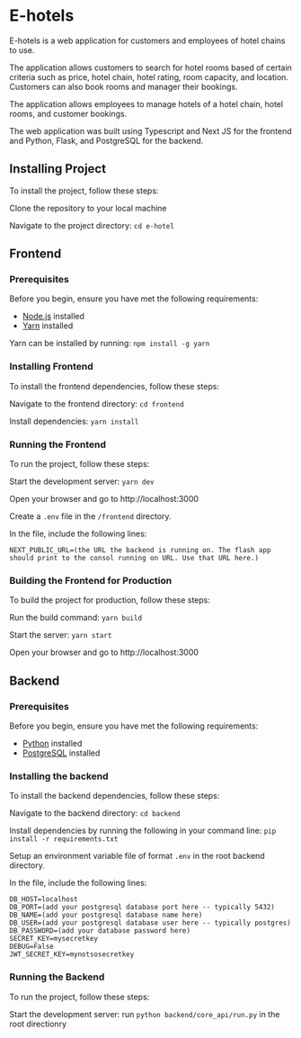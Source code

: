# E-hotels

E-hotels is a web application for customers and employees of hotel chains to use.

The application allows customers to search for hotel rooms based of certain criteria such as price, hotel chain, hotel rating, room capacity, and location. Customers can also book rooms and manager their bookings.

The application allows employees to manage hotels of a hotel chain, hotel rooms, and customer bookings.

The web application was built using Typescript and Next JS for the frontend and Python, Flask, and PostgreSQL for the backend.

## Installing Project

To install the project, follow these steps:

Clone the repository to your local machine

Navigate to the project directory: `cd e-hotel`

## Frontend

### Prerequisites

Before you begin, ensure you have met the following requirements:

- [Node.js](https://nodejs.org/en) installed
- [Yarn](https://yarnpkg.com/) installed

Yarn can be installed by running: `npm install -g yarn`

### Installing Frontend

To install the frontend dependencies, follow these steps:

Navigate to the frontend directory: `cd frontend`

Install dependencies: `yarn install`

### Running the Frontend

To run the project, follow these steps:

Start the development server: `yarn dev`

Open your browser and go to http://localhost:3000

Create a `.env` file in the `/frontend` directory.

In the file, include the following lines:

```
NEXT_PUBLIC_URL=(the URL the backend is running on. The flash app should print to the consol running on URL. Use that URL here.)
```

### Building the Frontend for Production

To build the project for production, follow these steps:

Run the build command: `yarn build`

Start the server: `yarn start`

Open your browser and go to http://localhost:3000

## Backend

### Prerequisites

Before you begin, ensure you have met the following requirements:

- [Python](https://www.python.org/doc/) installed
- [PostgreSQL](https://www.postgresql.org/) installed

### Installing the backend

To install the backend dependencies, follow these steps:

Navigate to the backend directory: `cd backend`

Install dependencies by running the following in your command line: `pip install -r requirements.txt`

Setup an environment variable file of format `.env` in the root backend directory.

In the file, include the following lines:

```
DB_HOST=localhost
DB_PORT=(add your postgresql database port here -- typically 5432)
DB_NAME=(add your postgresql database name here)
DB_USER=(add your postgresql database user here -- typically postgres)
DB_PASSWORD=(add your database password here)
SECRET_KEY=mysecretkey
DEBUG=False
JWT_SECRET_KEY=mynotsosecretkey
```

### Running the Backend

To run the project, follow these steps:

Start the development server: run `python backend/core_api/run.py` in the root directionry
